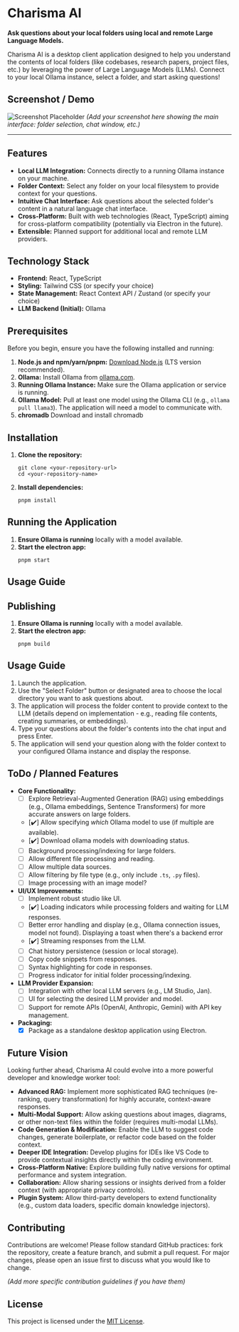 # Charisma AI

**Ask questions about your local folders using local and remote Large Language Models.**

Charisma AI is a desktop client application designed to help you understand the contents of local folders (like codebases, research papers, project files, etc.) by leveraging the power of Large Language Models (LLMs). Connect to your local Ollama instance, select a folder, and start asking questions!

<!-- Add a compelling screenshot or GIF of the application in action -->
## Screenshot / Demo

![Screenshot Placeholder](placeholder.png) <!-- Replace placeholder.png with the actual path/URL -->
*(Add your screenshot here showing the main interface: folder selection, chat window, etc.)*

---

## Features

*   **Local LLM Integration:** Connects directly to a running Ollama instance on your machine.
*   **Folder Context:** Select any folder on your local filesystem to provide context for your questions.
*   **Intuitive Chat Interface:** Ask questions about the selected folder's content in a natural language chat interface.
*   **Cross-Platform:** Built with web technologies (React, TypeScript) aiming for cross-platform compatibility (potentially via Electron in the future).
*   **Extensible:** Planned support for additional local and remote LLM providers.

## Technology Stack

*   **Frontend:** React, TypeScript
*   **Styling:** Tailwind CSS (or specify your choice)
*   **State Management:** React Context API / Zustand (or specify your choice)
*   **LLM Backend (Initial):** Ollama

## Prerequisites

Before you begin, ensure you have the following installed and running:

1.  **Node.js and npm/yarn/pnpm:** [Download Node.js](https://nodejs.org/) (LTS version recommended).
2.  **Ollama:** Install Ollama from [ollama.com](https://ollama.com/).
3.  **Running Ollama Instance:** Make sure the Ollama application or service is running.
4.  **Ollama Model:** Pull at least one model using the Ollama CLI (e.g., `ollama pull llama3`). The application will need a model to communicate with.
5. **chromadb** Download and install chromadb

## Installation

1.  **Clone the repository:**
    ```
    git clone <your-repository-url>
    cd <your-repository-name>
    ```
2.  **Install dependencies:**
    ```
    pnpm install
    ```

## Running the Application

1.  **Ensure Ollama is running** locally with a model available.
2.  **Start the electron app:**
    ```
    pnpm start
    ```
## Usage Guide

## Publishing

1.  **Ensure Ollama is running** locally with a model available.
2.  **Start the electron app:**
    ```
    pnpm build
    ```
## Usage Guide

1.  Launch the application.
2.  Use the "Select Folder" button or designated area to choose the local directory you want to ask questions about.
3.  The application will process the folder content to provide context to the LLM (details depend on implementation - e.g., reading file contents, creating summaries, or embeddings).
4.  Type your questions about the folder's contents into the chat input and press Enter.
5.  The application will send your question along with the folder context to your configured Ollama instance and display the response.

## ToDo / Planned Features

*   **Core Functionality:**
    *   [ ] Explore Retrieval-Augmented Generation (RAG) using embeddings (e.g., Ollama embeddings, Sentence Transformers) for more accurate answers on large folders.
    *   [✔️] Allow specifying *which* Ollama model to use (if multiple are available).
    *   [✔️] Download ollama models with downloading status.
    *   [ ] Background processing/indexing for large folders.
    *   [ ] Allow different file processing and reading.
    *   [ ] Allow multiple data sources.
    *   [ ] Allow filtering by file type (e.g., only include `.ts`, `.py` files).
    *   [ ] Image processing with an image model?
*   **UI/UX Improvements:**
    *   [ ] Implement robust studio like UI.
    *   [✔️] Loading indicators while processing folders and waiting for LLM responses.
    *   [ ] Better error handling and display (e.g., Ollama connection issues, model not found). Displaying a toast when there's a backend error
    *   [✔️] Streaming responses from the LLM.
    *   [ ] Chat history persistence (session or local storage).
    *   [ ] Copy code snippets from responses.
    *   [ ] Syntax highlighting for code in responses.
    *   [ ] Progress indicator for initial folder processing/indexing.
*   **LLM Provider Expansion:**
    *   [ ] Integration with other local LLM servers (e.g., LM Studio, Jan).
    *   [ ] UI for selecting the desired LLM provider and model.
    *   [ ] Support for remote APIs (OpenAI, Anthropic, Gemini) with API key management.
*   **Packaging:**
    *   [x] Package as a standalone desktop application using Electron.

## Future Vision

Looking further ahead, Charisma AI could evolve into a more powerful developer and knowledge worker tool:

*   **Advanced RAG:** Implement more sophisticated RAG techniques (re-ranking, query transformation) for highly accurate, context-aware responses.
*   **Multi-Modal Support:** Allow asking questions about images, diagrams, or other non-text files within the folder (requires multi-modal LLMs).
*   **Code Generation & Modification:** Enable the LLM to suggest code changes, generate boilerplate, or refactor code based on the folder context.
*   **Deeper IDE Integration:** Develop plugins for IDEs like VS Code to provide contextual insights directly within the coding environment.
*   **Cross-Platform Native:** Explore building fully native versions for optimal performance and system integration.
*   **Collaboration:** Allow sharing sessions or insights derived from a folder context (with appropriate privacy controls).
*   **Plugin System:** Allow third-party developers to extend functionality (e.g., custom data loaders, specific domain knowledge injectors).

## Contributing

Contributions are welcome! Please follow standard GitHub practices: fork the repository, create a feature branch, and submit a pull request. For major changes, please open an issue first to discuss what you would like to change.

*(Add more specific contribution guidelines if you have them)*

## License

This project is licensed under the [MIT License](LICENSE).

